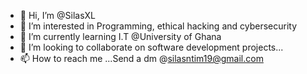 - 👋 Hi, I’m @SilasXL
- 👀 I’m interested in Programming, ethical hacking and cybersecurity
- 🌱 I’m currently learning I.T @University of Ghana
- 💞️ I’m looking to collaborate on software development projects...
- 📫 How to reach me ...Send a dm @silasntim19@gmail.com

<!---
SilasXL/SilasXL is a ✨ special ✨ repository because its `README.md` (this file) appears on your GitHub profile.
You can click the Preview link to take a look at your changes.
--->
